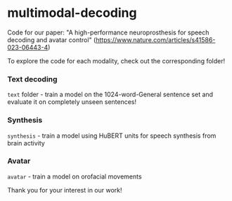 # multimodal-decoding
Code for our paper: "A high-performance neuroprosthesis for speech decoding and avatar control" (https://www.nature.com/articles/s41586-023-06443-4)

To explore the code for each modality, check out the corresponding folder! 

### Text decoding
`text` folder -  train a model on the 1024-word-General sentence set and evaluate it on completely unseen sentences!

### Synthesis
`synthesis` -  train a model using HuBERT units for speech synthesis from brain activity

### Avatar
`avatar`  - train a model on orofacial movements

Thank you for your interest in our work!
